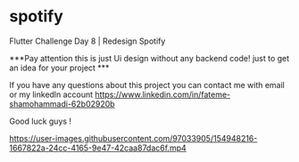 # spotify

Flutter Challenge Day 8 | Redesign Spotify

***Pay attention this is just Ui design without any backend code! just to get an idea for your project ***

If you have any questions about this project you can contact me with email or my linkedln account https://www.linkedin.com/in/fateme-shamohammadi-62b02920b

Good luck guys !

https://user-images.githubusercontent.com/97033905/154948216-1667822a-24cc-4165-9e47-42caa87dac6f.mp4

